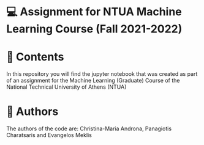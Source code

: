 # :computer: Assignment for NTUA Machine Learning Course (Fall 2021-2022)

# :book: Contents

In this repository you will find the jupyter notebook that was created as part of an assignment for the Machine Learning (Graduate) Course of the National Technical University of Athens (NTUA) 
# :pencil: Authors

The authors of the code are: Christina-Maria Androna, Panagiotis Charatsaris and Evangelos Meklis
